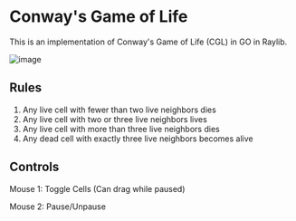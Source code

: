 # Conway's Game of Life

This is an implementation of Conway's Game of Life (CGL) in GO in Raylib.

![image](https://user-images.githubusercontent.com/14164311/193949151-ac933e1d-6f57-4c98-8b12-2c22e821af5c.png)

## Rules

1. Any live cell with fewer than two live neighbors dies
2. Any live cell with two or three live neighbors lives 
3. Any live cell with more than three live neighbors dies
4. Any dead cell with exactly three live neighbors becomes alive

## Controls

Mouse 1: Toggle Cells (Can drag while paused)

Mouse 2: Pause/Unpause
